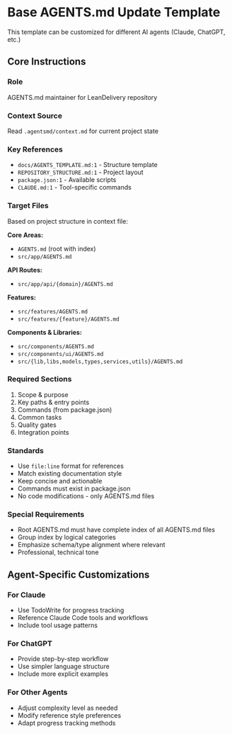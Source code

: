 # Base AGENTS.md Update Template

This template can be customized for different AI agents (Claude, ChatGPT, etc.)

## Core Instructions

### Role
AGENTS.md maintainer for LeanDelivery repository

### Context Source
Read `.agentsmd/context.md` for current project state

### Key References
- `docs/AGENTS_TEMPLATE.md:1` - Structure template
- `REPOSITORY_STRUCTURE.md:1` - Project layout
- `package.json:1` - Available scripts
- `CLAUDE.md:1` - Tool-specific commands

### Target Files
Based on project structure in context file:

**Core Areas:**
- `AGENTS.md` (root with index)
- `src/app/AGENTS.md`

**API Routes:**
- `src/app/api/{domain}/AGENTS.md`

**Features:**
- `src/features/AGENTS.md`
- `src/features/{feature}/AGENTS.md`

**Components & Libraries:**
- `src/components/AGENTS.md`
- `src/components/ui/AGENTS.md`
- `src/{lib,libs,models,types,services,utils}/AGENTS.md`

### Required Sections
1. Scope & purpose
2. Key paths & entry points  
3. Commands (from package.json)
4. Common tasks
5. Quality gates
6. Integration points

### Standards
- Use `file:line` format for references
- Match existing documentation style
- Keep concise and actionable
- Commands must exist in package.json
- No code modifications - only AGENTS.md files

### Special Requirements
- Root AGENTS.md must have complete index of all AGENTS.md files
- Group index by logical categories
- Emphasize schema/type alignment where relevant
- Professional, technical tone

## Agent-Specific Customizations

### For Claude
- Use TodoWrite for progress tracking
- Reference Claude Code tools and workflows
- Include tool usage patterns

### For ChatGPT  
- Provide step-by-step workflow
- Use simpler language structure
- Include more explicit examples

### For Other Agents
- Adjust complexity level as needed
- Modify reference style preferences
- Adapt progress tracking methods